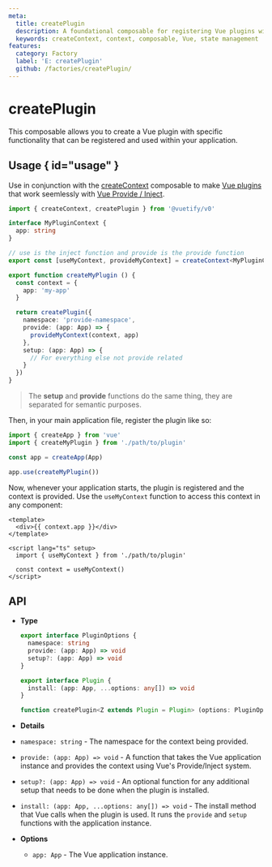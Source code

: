 ```yaml
---
meta:
  title: createPlugin
  description: A foundational composable for registering Vue plugins with context support.
  keywords: createContext, context, composable, Vue, state management
features:
  category: Factory
  label: 'E: createPlugin'
  github: /factories/createPlugin/
---
```


# createPlugin

This composable allows you to create a Vue plugin with specific functionality that can be registered and used within your application.

<DocsPageFeatures :frontmatter />

## Usage { id="usage" }

Use in conjunction with the [createContext](/composables/foundation/create-context "createContext Documentation") composable to make [Vue plugins](https://vuejs.org/guide/reusability/plugins "Vue Plugins Documentation") that work seemlessly with [Vue Provide / Inject](https://vuejs.org/guide/components/provide-inject "Vue Provide / Inject Documentation").

```ts
import { createContext, createPlugin } from '@vuetify/v0'

interface MyPluginContext {
  app: string
}

// use is the inject function and provide is the provide function
export const [useMyContext, provideMyContext] = createContext<MyPluginContext>('provide-namespace')

export function createMyPlugin () {
  const context = {
    app: 'my-app'
  }

  return createPlugin({
    namespace: 'provide-namespace',
    provide: (app: App) => {
      provideMyContext(context, app)
    },
    setup: (app: App) => {
      // For everything else not provide related
    }
  })
}
```

> The **setup** and **provide** functions do the same thing, they are separated for semantic purposes.

Then, in your main application file, register the plugin like so:

```ts { resource="src/main.ts" }
import { createApp } from 'vue'
import { createMyPlugin } from './path/to/plugin'

const app = createApp(App)

app.use(createMyPlugin())
```

Now, whenever your application starts, the plugin is registered and the context is provided. Use the `useMyContext` function to access this context in any component:

```vue { resource="src/components/MyComponent.vue" }
<template>
  <div>{{ context.app }}</div>
</template>

<script lang="ts" setup>
  import { useMyContext } from './path/to/plugin'

  const context = useMyContext()
</script>
```

## API

- **Type**

  ```ts
  export interface PluginOptions {
    namespace: string
    provide: (app: App) => void
    setup?: (app: App) => void
  }

  export interface Plugin {
    install: (app: App, ...options: any[]) => void
  }

  function createPlugin<Z extends Plugin = Plugin> (options: PluginOptions): Z
  ```

-  **Details**
  - `namespace: string` - The namespace for the context being provided.
  - `provide: (app: App) => void` - A function that takes the Vue application instance and provides the context using Vue's Provide/Inject system.
  - `setup?: (app: App) => void` - An optional function for any additional setup that needs to be done when the plugin is installed.
  - `install: (app: App, ...options: any[]) => void` - The install method that Vue calls when the plugin is used. It runs the `provide` and `setup` functions with the application instance.

- **Options**
  - `app: App` - The Vue application instance.

